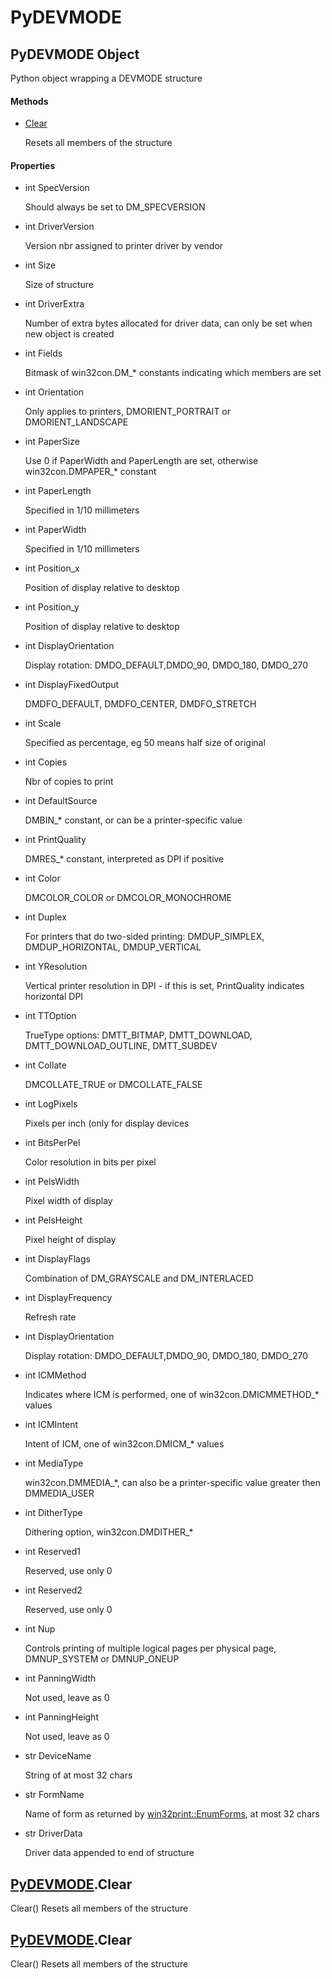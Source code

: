 # PyDEVMODE


## PyDEVMODE Object

Python object wrapping a DEVMODE structure

#### Methods

  - [Clear](PyDEVMODE.md#pydevmodeclear)

    Resets all members of the structure&nbsp;

#### Properties

  - int SpecVersion

    Should always be set to DM\_SPECVERSION

  - int DriverVersion

    Version nbr assigned to printer driver by vendor

  - int Size

    Size of structure

  - int DriverExtra

    Number of extra bytes allocated for driver data, can only be set when new object is created

  - int Fields

    Bitmask of win32con\.DM\_\* constants indicating which members are set

  - int Orientation

    Only applies to printers, DMORIENT\_PORTRAIT or DMORIENT\_LANDSCAPE

  - int PaperSize

    Use 0 if PaperWidth and PaperLength are set, otherwise win32con\.DMPAPER\_\* constant

  - int PaperLength

    Specified in 1/10 millimeters

  - int PaperWidth

    Specified in 1/10 millimeters

  - int Position\_x

    Position of display relative to desktop

  - int Position\_y

    Position of display relative to desktop

  - int DisplayOrientation

    Display rotation: DMDO\_DEFAULT,DMDO\_90, DMDO\_180, DMDO\_270

  - int DisplayFixedOutput

    DMDFO\_DEFAULT, DMDFO\_CENTER, DMDFO\_STRETCH

  - int Scale

    Specified as percentage, eg 50 means half size of original

  - int Copies

    Nbr of copies to print

  - int DefaultSource

    DMBIN\_\* constant, or can be a printer-specific value

  - int PrintQuality

    DMRES\_\* constant, interpreted as DPI if positive

  - int Color

    DMCOLOR\_COLOR or DMCOLOR\_MONOCHROME

  - int Duplex

    For printers that do two-sided printing: DMDUP\_SIMPLEX, DMDUP\_HORIZONTAL, DMDUP\_VERTICAL

  - int YResolution

    Vertical printer resolution in DPI - if this is set, PrintQuality indicates horizontal DPI

  - int TTOption

    TrueType options: DMTT\_BITMAP, DMTT\_DOWNLOAD, DMTT\_DOWNLOAD\_OUTLINE, DMTT\_SUBDEV

  - int Collate

    DMCOLLATE\_TRUE or DMCOLLATE\_FALSE

  - int LogPixels

    Pixels per inch \(only for display devices

  - int BitsPerPel

    Color resolution in bits per pixel

  - int PelsWidth

    Pixel width of display

  - int PelsHeight

    Pixel height of display

  - int DisplayFlags

    Combination of DM\_GRAYSCALE and DM\_INTERLACED

  - int DisplayFrequency

    Refresh rate

  - int DisplayOrientation

    Display rotation: DMDO\_DEFAULT,DMDO\_90, DMDO\_180, DMDO\_270

  - int ICMMethod

    Indicates where ICM is performed, one of win32con\.DMICMMETHOD\_\* values

  - int ICMIntent

    Intent of ICM, one of win32con\.DMICM\_\* values

  - int MediaType

    win32con\.DMMEDIA\_\*, can also be a printer-specific value greater then DMMEDIA\_USER

  - int DitherType

    Dithering option, win32con\.DMDITHER\_\*

  - int Reserved1

    Reserved, use only 0

  - int Reserved2

    Reserved, use only 0

  - int Nup

    Controls printing of multiple logical pages per physical page, DMNUP\_SYSTEM or DMNUP\_ONEUP

  - int PanningWidth

    Not used, leave as 0

  - int PanningHeight

    Not used, leave as 0

  - str DeviceName

    String of at most 32 chars

  - str FormName

    Name of form as returned by [win32print::EnumForms](win32print.md#win32printenumforms), at most 32 chars

  - str DriverData

    Driver data appended to end of structure


## [PyDEVMODE](PyDEVMODE.md#pydevmode)\.Clear

Clear\(\)
Resets all members of the structure


## [PyDEVMODE](PyDEVMODE.md#pydevmode)\.Clear

Clear\(\)
Resets all members of the structure